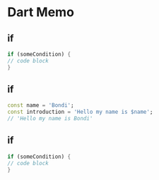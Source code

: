 # Dart Memo

## if
```dart
if (someCondition) {
// code block
}
```
## if
```dart
const name = 'Bondi';
const introduction = 'Hello my name is $name';
// 'Hello my name is Bondi'
```
## if
```dart
if (someCondition) {
// code block
}
```
